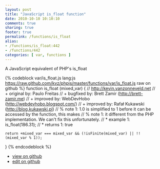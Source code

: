 ```yaml
---
layout: post
title: "JavaScript is_float function"
date: 2010-10-10 10:10:10
comments: true
sharing: true
footer: true
permalink: /functions/is_float
alias:
- /functions/is_float:442
- /functions/442
categories: [ var, functions ]
---
```

A JavaScript equivalent of PHP's is_float
<!-- more -->
{% codeblock var/is_float.js lang:js https://raw.github.com/kvz/phpjs/master/functions/var/is_float.js raw on github %}
function is_float (mixed_var) {
    // http://kevin.vanzonneveld.net
    // +   original by: Paulo Freitas
    // +   bugfixed by: Brett Zamir (http://brett-zamir.me)
    // +   improved by: WebDevHobo (http://webdevhobo.blogspot.com/)
    // +   improved by: Rafał Kukawski (http://blog.kukawski.pl)
    // %        note 1: 1.0 is simplified to 1 before it can be accessed by the function, this makes
    // %        note 1: it different from the PHP implementation. We can't fix this unfortunately.
    // *     example 1: is_float(186.31);
    // *     returns 1: true

    return +mixed_var === mixed_var && (!isFinite(mixed_var) || !!(mixed_var % 1));
}
{% endcodeblock %}
<ul>
 <li><a href="https://github.com/kvz/phpjs/blob/master/functions/var/is_float.js">view on github</a></li>
 <li><a href="https://github.com/kvz/phpjs/edit/master/functions/var/is_float.js">edit on github</a></li>
</ul>
